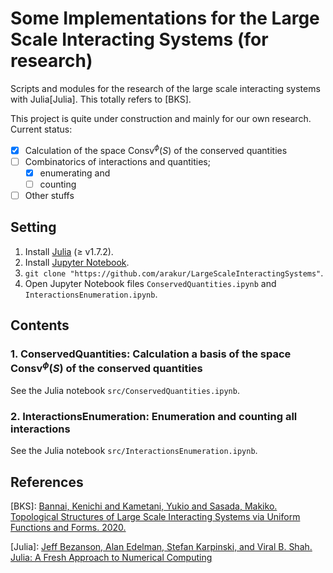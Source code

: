 # Some Implementations for the Large Scale Interacting Systems (for research)

Scripts and modules for the research of the large scale interacting systems with Julia[Julia].
This totally refers to [BKS].

This project is quite under construction and mainly for our own research.
Current status:

- [x] Calculation of the space $\mathrm{Consv}^\phi(S)$ of the conserved quantities
- [ ] Combinatorics of interactions and quantities;
  - [x] enumerating and
  - [ ] counting
- [ ] Other stuffs

## Setting

1. Install [Julia](https://julialang.org/downloads/) (≥ v1.7.2).
2. Install [Jupyter Notebook](https://jupyter.org/install).
3. `git clone "https://github.com/arakur/LargeScaleInteractingSystems"`.
4. Open Jupyter Notebook files `ConservedQuantities.ipynb` and `InteractionsEnumeration.ipynb`.

## Contents

### 1. ConservedQuantities: Calculation a basis of the space $\mathrm{Consv}^\phi(S)$ of the conserved quantities

See the Julia notebook `src/ConservedQuantities.ipynb`.

### 2. InteractionsEnumeration: Enumeration and counting all interactions

See the Julia notebook `src/InteractionsEnumeration.ipynb`.

## References

[BKS]: [Bannai, Kenichi and Kametani, Yukio and Sasada, Makiko. Topological Structures of Large Scale Interacting Systems via Uniform Functions and Forms. 2020.](https://arxiv.org/abs/2009.04699v4)

[Julia]: [Jeff Bezanson, Alan Edelman, Stefan Karpinski, and Viral B. Shah. Julia: A Fresh Approach to Numerical Computing](https://epubs.siam.org/doi/10.1137/141000671)
